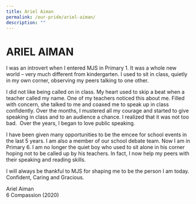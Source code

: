 ```yaml
---
title: Ariel Aiman
permalink: /our-pride/ariel-aiman/
description: ""
---
```

# **ARIEL AIMAN**

I was an introvert when I entered MJS in Primary 1. It was a whole new world – very much different from kindergarten. I used to sit in class, quietly in my own corner, observing my peers talking to one other.

  

I did not like being called on in class. My heart used to skip a beat when a teacher called my name. One of my teachers noticed this about me. Filled with concern, she talked to me and coaxed me to speak up in class confidently. Over the months, I mustered all my courage and started to give speaking in class and to an audience a chance. I realized that it was not too bad.  Over the years, I began to love public speaking.   

  

I have been given many opportunities to be the emcee for school events in the last 5 years. I am also a member of our school debate team. Now I am in Primary 6. I am no longer the quiet boy who used to sit alone in his corner hoping not to be called up by his teachers. In fact, I now help my peers with their speaking and reading skills.      

  

I will always be thankful to MJS for shaping me to be the person I am today. Confident, Caring and Gracious.       

Ariel Aiman     
6 Compassion (2020)